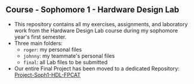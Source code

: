 ## Course - Sophomore 1 - Hardware Design Lab
- This repository contains all my exercises, assignments, and laboratory work from the Hardware Design Lab course during my sophomore year's first semester. 
- Three main folders: 
  - `roger`: my personal files
  - `johnny`: my teammate's personal files
  - `final`: all Lab files to be submitted
- Our entire Final Project has been moved to a dedicated Repository: [Project-Soph1-HDL-FPCAT](https://github.com/rogerfan48/Project-Soph1-HDL-FPCAT)